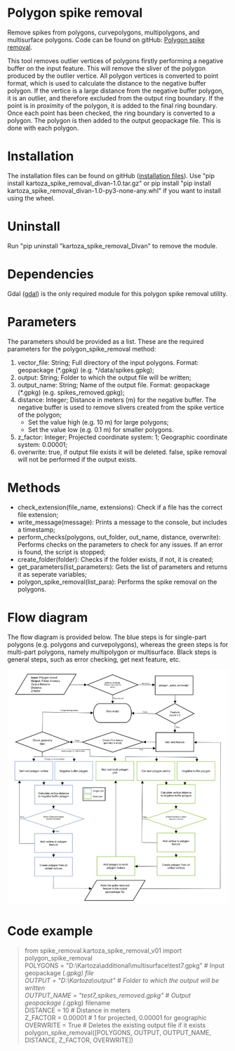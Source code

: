 # Polygon spike removal
Remove spikes from polygons, curvepolygons, multipolygons, and multisurface polygons. Code can be found on gitHub: [Polygon spike removal](https://github.com/vermeulendivan/polygon_spike_removal).

This tool removes outlier vertices of polygons firstly performing a negative buffer on the input feature.
This will remove the sliver of the polygon produced by the outlier vertice. All polygon vertices is converted to point format,
which is used to calculate the distance to the negative buffer polygon.
If the vertice is a large distance from the negative buffer polygon, it is an outlier, and therefore excluded from the output ring boundary.
If the point is in proximity of the polygon, it is added to the final ring boundary. Once each point has been checked, the ring boundary is converted to a polygon.
The polygon is then added to the output geopackage file. This is done with each polygon.

# Installation
The installation files can be found on gitHub ([installation files](https://github.com/vermeulendivan/polygon_spike_removal/tree/main/dist)).
Use "pip install kartoza_spike_removal_divan-1.0.tar.gz" or pip install "pip install kartoza_spike_removal_divan-1.0-py3-none-any.whl" if you want to install using the wheel.

# Uninstall
Run "pip uninstall "kartoza_spike_removal_Divan" to remove the module.

# Dependencies
Gdal ([gdal](https://gdal.org/)) is the only required module for this polygon spike removal utility.

# Parameters
The parameters should be provided as a list. These are the required parameters for the polygon_spike_removal method:
1. vector_file: String; Full directory of the input polygons. Format: geopackage (*.gpkg) (e.g. */data/spikes.gpkg);
2. output: String; Folder to which the output file will be written;
3. output_name: String; Name of the output file. Format: geopackage (*.gpkg) (e.g. spikes_removed.gpkg);
4. distance: Integer; Distance in meters (m) for the negative buffer. The negative buffer is used to remove slivers created from the spike vertice of the polygon;
    * Set the value high (e.g. 10 m) for large polygons;
    * Set the value low (e.g. 0.1 m) for smaller polygons.
5. z_factor: Integer; Projected coordinate system: 1; Geographic coordinate system: 0.00001;
6. overwrite: true, if output file exists it will be deleted. false, spike removal will not be performed if the output exists.

# Methods
* check_extension(file_name, extensions): Check if a file has the correct file extension;
* write_message(message): Prints a message to the console, but includes a timestamp;
* perform_checks(polygons, out_folder, out_name, distance, overwrite): Performs checks on the parameters to check for any issues. If an error is found, the script is stopped;
* create_folder(folder): Checks if the folder exists, if not, it is created;
* get_parameters(list_parameters): Gets the list of parameters and returns it as seperate variables;
* polygon_spike_removal(list_para): Performs the spike removal on the polygons.

# Flow diagram
The flow diagram is provided below. The blue steps is for single-part polygons (e.g. polygons and curvepolygons), whereas the green steps is for multi-part polygons, namely multipolygon or multisurface.
Black steps is general steps, such as error checking, get next feature, etc.

![flow_diagram](https://github.com/vermeulendivan/polygon_spike_removal/blob/main/flow_diagram.JPG?raw=true)

# Code example

>from spike_removal.kartoza_spike_removal_v01 import polygon_spike_removal\
POLYGONS = "D:\Kartoza\additional\multisurface\test7.gpkg"  # Input geopackage (*.gpkg) file\
OUTPUT = "D:\Kartoza\output\"  # Folder to which the output will be written\
OUTPUT_NAME = "test7_spikes_removed.gpkg"  # Output geopackage (*.gpkg) filename\
DISTANCE = 10  # Distance in meters\
Z_FACTOR = 0.00001  # 1 for projected, 0.00001 for geographic\
OVERWRITE = True  # Deletes the existing output file if it exists\
polygon_spike_removal([POLYGONS, OUTPUT, OUTPUT_NAME, DISTANCE, Z_FACTOR, OVERWRITE])

